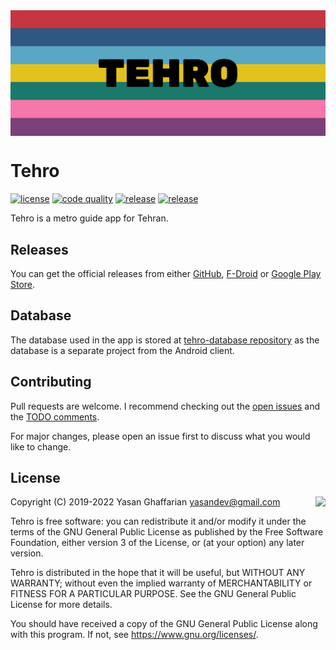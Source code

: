 <img align="center" src="https://github.com/yasandev/tehro-branding/raw/main/PROMO.png">

# Tehro

[![license](https://img.shields.io/github/license/yasandev/tehro-android)](https://github.com/yasandev/tehro-android/blob/main/LICENSE)
[![code quality](https://img.shields.io/codacy/grade/abe344aa3a7a4b0b87673ccccfae1c51)](https://app.codacy.com/gh/yasandev/tehro-android/dashboard?utm_source=github.com&utm_medium=referral&utm_content=yasandev/tehro-android&utm_campaign=Badge_Grade)
[![release](https://img.shields.io/github/v/release/yasandev/tehro-android)](https://github.com/yasandev/tehro-android/releases)
[![release](https://img.shields.io/f-droid/v/dev.yasan.metro.fdroid)](https://github.com/yasandev/tehro-android/releases)


Tehro is a metro guide app for Tehran.

## Releases

You can get the official releases from either [GitHub](https://github.com/yasandev/tehro-android/releases), [F-Droid](https://f-droid.org/packages/dev.yasan.metro.fdroid/) or [Google Play Store](https://play.google.com/store/apps/details?id=dev.yasan.metro).

## Database

The database used in the app is stored at [tehro-database repository](https://github.com/yasandev/tehro-database) as the database is a separate project from the Android client.

## Contributing

Pull requests are welcome. I recommend checking out the [open issues](https://github.com/yasandev/tehro-android/issues) and the [TODO comments](https://www.jetbrains.com/help/idea/using-todo.html).

For major changes, please open an issue first to discuss what you would like to change.

## License

<img align="right" src="https://www.gnu.org/graphics/gplv3-88x31.png">

  Copyright (C) 2019-2022 Yasan Ghaffarian <yasandev@gmail.com>

  Tehro is free software: you can redistribute it and/or modify
  it under the terms of the GNU General Public License as published by the
  Free Software Foundation, either version 3 of the License, or (at your
  option) any later version.

  Tehro is distributed in the hope that it will be useful, but
  WITHOUT ANY WARRANTY; without even the implied warranty of MERCHANTABILITY
  or FITNESS FOR A PARTICULAR PURPOSE. See the GNU General Public License for
  more details.

  You should have received a copy of the GNU General Public License along
  with this program. If not, see <https://www.gnu.org/licenses/>.
